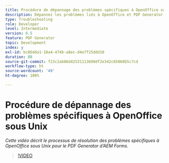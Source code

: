```yaml
---
title: Procédure de dépannage des problèmes spécifiques à OpenOffice sous Unix
description: Dépannez les problèmes liés à OpenOffice et PDF Generator sous UNIX.
type: Troubleshooting
role: Developer
level: Intermediate
version: 6.5
feature: PDF Generator
topic: Development
index: y
exl-id: bc86dda1-18a4-474b-a8ec-d4e7f15ddd10
duration: 88
source-git-commit: f23c2ab86d42531113690df2e342c65060b5c7cd
workflow-type: ht
source-wordcount: '49'
ht-degree: 100%

---
```


# Procédure de dépannage des problèmes spécifiques à OpenOffice sous Unix

*Cette vidéo décrit le processus de résolution des problèmes spécifiques à OpenOffice sous Unix pour le PDF Generator d’AEM Forms.*

>[!VIDEO](https://video.tv.adobe.com/v/335551?quality=12&learn=on)
